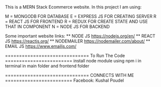This is a MERN Stack Ecommerce website.
In this project I am using:

M = MONGODB FOR DATABASE
E = EXPRESS JS FOR CREATING SERVER 
R = REACT JS FOR FRONTEND
R = REDUX FOR CREATE STATE AND USE THAT IN COMPONENT
N = NODE JS FOR BACKEND

Some important website links:
** NODE JS
https://nodejs.org/en/
** REACT JS
https://reactjs.org/
** NODEMAILER
https://nodemailer.com/about/
** EMAIL JS
https://www.emailjs.com/

============================== To Run The Code ========================
install node module using npm i in terminal in main folder and frontend folder

============================== CONNECTS WITH ME ========================
Facebook: Kushal Poudel

